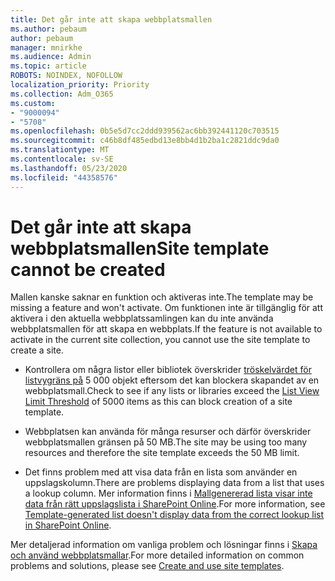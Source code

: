 ```yaml
---
title: Det går inte att skapa webbplatsmallen
ms.author: pebaum
author: pebaum
manager: mnirkhe
ms.audience: Admin
ms.topic: article
ROBOTS: NOINDEX, NOFOLLOW
localization_priority: Priority
ms.collection: Adm_O365
ms.custom:
- "9000094"
- "5708"
ms.openlocfilehash: 0b5e5d7cc2ddd939562ac6bb392441120c703515
ms.sourcegitcommit: c46b8df485edbd13e8bb4d1b2ba1c2821ddc9da0
ms.translationtype: MT
ms.contentlocale: sv-SE
ms.lasthandoff: 05/23/2020
ms.locfileid: "44358576"
---
```

# <a name="site-template-cannot-be-created"></a><span data-ttu-id="a63cf-102">Det går inte att skapa webbplatsmallen</span><span class="sxs-lookup"><span data-stu-id="a63cf-102">Site template cannot be created</span></span>

<span data-ttu-id="a63cf-103">Mallen kanske saknar en funktion och aktiveras inte.</span><span class="sxs-lookup"><span data-stu-id="a63cf-103">The template may be missing a feature and won't activate.</span></span> <span data-ttu-id="a63cf-104">Om funktionen inte är tillgänglig för att aktivera i den aktuella webbplatssamlingen kan du inte använda webbplatsmallen för att skapa en webbplats.</span><span class="sxs-lookup"><span data-stu-id="a63cf-104">If the feature is not available to activate in the current site collection, you cannot use the site template to create a site.</span></span>

- <span data-ttu-id="a63cf-105">Kontrollera om några listor eller bibliotek överskrider [tröskelvärdet för listvygräns på](https://support.office.com/article/Manage-large-lists-and-libraries-in-SharePoint-B8588DAE-9387-48C2-9248-C24122F07C59) 5 000 objekt eftersom det kan blockera skapandet av en webbplatsmall.</span><span class="sxs-lookup"><span data-stu-id="a63cf-105">Check to see if any lists or libraries exceed the [List View Limit Threshold](https://support.office.com/article/Manage-large-lists-and-libraries-in-SharePoint-B8588DAE-9387-48C2-9248-C24122F07C59) of 5000 items as this can block creation of a site template.</span></span>

- <span data-ttu-id="a63cf-106">Webbplatsen kan använda för många resurser och därför överskrider webbplatsmallen gränsen på 50 MB.</span><span class="sxs-lookup"><span data-stu-id="a63cf-106">The site may be using too many resources and therefore the site template exceeds the 50 MB limit.</span></span>

- <span data-ttu-id="a63cf-107">Det finns problem med att visa data från en lista som använder en uppslagskolumn.</span><span class="sxs-lookup"><span data-stu-id="a63cf-107">There are problems displaying data from a list that uses a lookup column.</span></span> <span data-ttu-id="a63cf-108">Mer information finns i [Mallgenererad lista visar inte data från rätt uppslagslista i SharePoint Online](https://docs.microsoft.com/sharepoint/support/lists-and-libraries/template-generated-list-incorrect-data).</span><span class="sxs-lookup"><span data-stu-id="a63cf-108">For more information, see [Template-generated list doesn't display data from the correct lookup list in SharePoint Online](https://docs.microsoft.com/sharepoint/support/lists-and-libraries/template-generated-list-incorrect-data).</span></span>

<span data-ttu-id="a63cf-109">Mer detaljerad information om vanliga problem och lösningar finns i [Skapa och använd webbplatsmallar](https://support.office.com/article/Create-and-use-site-templates-60371B0F-00E0-4C49-A844-34759EBDD989).</span><span class="sxs-lookup"><span data-stu-id="a63cf-109">For more detailed information on common problems and solutions, please see [Create and use site templates](https://support.office.com/article/Create-and-use-site-templates-60371B0F-00E0-4C49-A844-34759EBDD989).</span></span>
